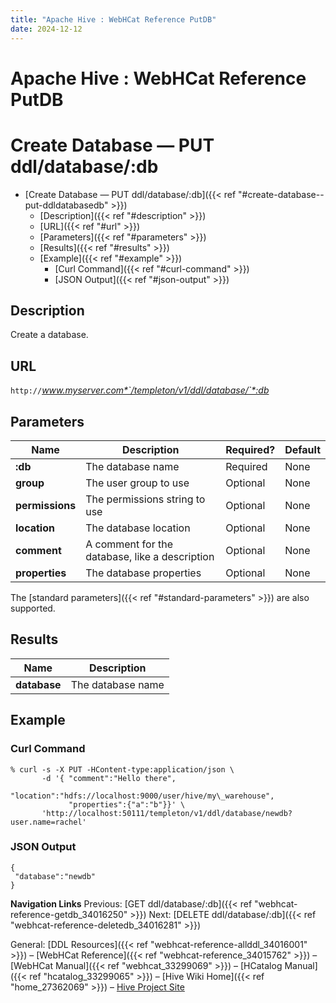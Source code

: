 ```yaml
---
title: "Apache Hive : WebHCat Reference PutDB"
date: 2024-12-12
---
```


# Apache Hive : WebHCat Reference PutDB

# Create Database — PUT ddl/database/:db

* [Create Database — PUT ddl/database/:db]({{< ref "#create-database--put-ddldatabasedb" >}})
	+ [Description]({{< ref "#description" >}})
	+ [URL]({{< ref "#url" >}})
	+ [Parameters]({{< ref "#parameters" >}})
	+ [Results]({{< ref "#results" >}})
	+ [Example]({{< ref "#example" >}})
		- [Curl Command]({{< ref "#curl-command" >}})
		- [JSON Output]({{< ref "#json-output" >}})

## Description

Create a database.

## URL

`http://`*www.myserver.com*`/templeton/v1/ddl/database/`*:db*

## Parameters

| Name | Description | Required? | Default |
| --- | --- | --- | --- |
| **:db** | The database name | Required | None |
| **group** | The user group to use | Optional | None |
| **permissions** | The permissions string to use | Optional | None |
| **location** | The database location | Optional | None |
| **comment** | A comment for the database, like a description | Optional | None |
| **properties** | The database properties | Optional | None |

The [standard parameters]({{< ref "#standard-parameters" >}}) are also supported.

## Results

| Name | Description |
| --- | --- |
| **database** | The database name |

## Example

### Curl Command

```
% curl -s -X PUT -HContent-type:application/json \
       -d '{ "comment":"Hello there",
             "location":"hdfs://localhost:9000/user/hive/my\_warehouse",
             "properties":{"a":"b"}}' \
       'http://localhost:50111/templeton/v1/ddl/database/newdb?user.name=rachel'

```

### JSON Output

```
{
 "database":"newdb"
}

```

  

**Navigation Links**
Previous: [GET ddl/database/:db]({{< ref "webhcat-reference-getdb_34016250" >}}) Next: [DELETE ddl/database/:db]({{< ref "webhcat-reference-deletedb_34016281" >}})

General: [DDL Resources]({{< ref "webhcat-reference-allddl_34016001" >}}) – [WebHCat Reference]({{< ref "webhcat-reference_34015762" >}}) – [WebHCat Manual]({{< ref "webhcat_33299069" >}}) – [HCatalog Manual]({{< ref "hcatalog_33299065" >}}) – [Hive Wiki Home]({{< ref "home_27362069" >}}) – [Hive Project Site](http://hive.apache.org/)

 

 

